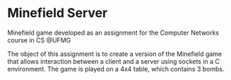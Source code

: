 # Minefield Server
Minefield game developed as an assignment for the Computer Networks course in CS @UFMG

The object of this assignment is to create a version of the Minefield game that allows interaction between a client and a server using sockets in a C environment.
The game is played on a 4x4 table, which contains 3 bombs.
